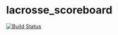 # lacrosse_scoreboard

[![Build Status](https://travis-ci.org/jspitzen/lacrosse_scoreboard.svg?branch=master)](https://travis-ci.org/jspitzen/lacrosse_scoreboard)